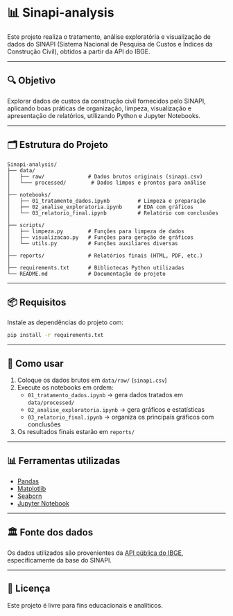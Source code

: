 # 📊 Sinapi-analysis

Este projeto realiza o tratamento, análise exploratória e visualização de dados do SINAPI (Sistema Nacional de Pesquisa de Custos e Índices da Construção Civil), obtidos a partir da API do IBGE.

---

## 🔍 Objetivo

Explorar dados de custos da construção civil fornecidos pelo SINAPI, aplicando boas práticas de organização, limpeza, visualização e apresentação de relatórios, utilizando Python e Jupyter Notebooks.

---

## 🗂️ Estrutura do Projeto

```
Sinapi-analysis/
├── data/
│   ├── raw/              # Dados brutos originais (sinapi.csv)
│   └─── processed/        # Dados limpos e prontos para análise
│
├── notebooks/
│   ├── 01_tratamento_dados.ipynb         # Limpeza e preparação
│   ├── 02_analise_exploratoria.ipynb     # EDA com gráficos
│   └── 03_relatorio_final.ipynb          # Relatório com conclusões
│
├── scripts/
│   ├── limpeza.py        # Funções para limpeza de dados
│   ├── visualizacao.py   # Funções para geração de gráficos
│   └── utils.py          # Funções auxiliares diversas
│
├── reports/              # Relatórios finais (HTML, PDF, etc.)
│
├── requirements.txt      # Bibliotecas Python utilizadas
└── README.md             # Documentação do projeto
```

---

## 📦 Requisitos

Instale as dependências do projeto com:

```bash
pip install -r requirements.txt
```

---

## 🚀 Como usar

1. Coloque os dados brutos em `data/raw/` (`sinapi.csv`)
2. Execute os notebooks em ordem:
   - `01_tratamento_dados.ipynb` → gera dados tratados em `data/processed/`
   - `02_analise_exploratoria.ipynb` → gera gráficos e estatísticas
   - `03_relatorio_final.ipynb` → organiza os principais gráficos com conclusões
3. Os resultados finais estarão em `reports/`

---

## 📊 Ferramentas utilizadas

- [Pandas](https://pandas.pydata.org/)
- [Matplotlib](https://matplotlib.org/)
- [Seaborn](https://seaborn.pydata.org/)
- [Jupyter Notebook](https://jupyter.org/)

---

## 🏛️ Fonte dos dados

Os dados utilizados são provenientes da [API pública do IBGE](https://servicodados.ibge.gov.br/api/docs/), especificamente da base do SINAPI.

---

## 📌 Licença

Este projeto é livre para fins educacionais e analíticos.
